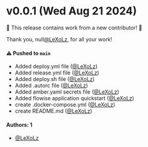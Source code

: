 # v0.0.1 (Wed Aug 21 2024)

:tada: This release contains work from a new contributor! :tada:

Thank you, null[@LeXoLz](https://github.com/LeXoLz), for all your work!

#### ⚠️ Pushed to `main`

- Added deploy.yml file ([@LeXoLz](https://github.com/LeXoLz))
- Added release.yml file ([@LeXoLz](https://github.com/LeXoLz))
- Added deploy.sh file ([@LeXoLz](https://github.com/LeXoLz))
- Added .autorc file ([@LeXoLz](https://github.com/LeXoLz))
- Added amber.yaml secrets file ([@LeXoLz](https://github.com/LeXoLz))
- Added flowise application quickstart ([@LeXoLz](https://github.com/LeXoLz))
- create .docker-compose.yml ([@LeXoLz](https://github.com/LeXoLz))
- create README.md ([@LeXoLz](https://github.com/LeXoLz))

#### Authors: 1

- [@LeXoLz](https://github.com/LeXoLz)
